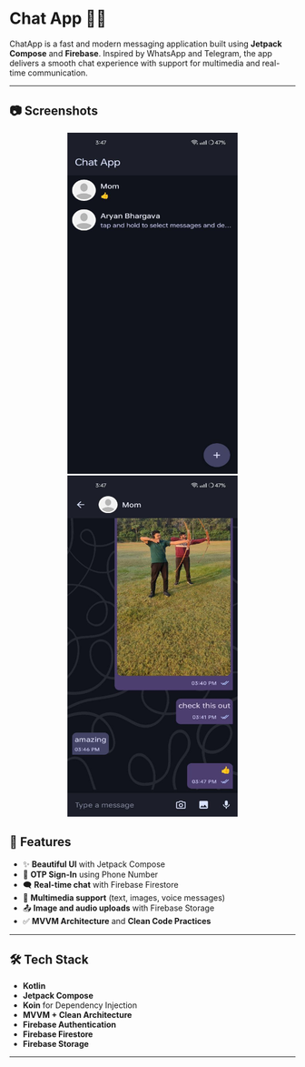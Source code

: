 # Chat App 💬🔥

ChatApp is a fast and modern messaging application built using **Jetpack Compose** and **Firebase**. Inspired by WhatsApp and Telegram, the app delivers a smooth chat experience with support for multimedia and real-time communication.

---

## 📷 Screenshots

<!-- Replace with actual screenshots -->
<p align="center">
  <img src="home.jpg" width="300" height="600"/>
  <img src="chat.jpg" width="300" height="600"/>
</p>

## 🚀 Features

- ✨ **Beautiful UI** with Jetpack Compose
- 🔐 **OTP Sign-In** using Phone Number
- 🗨️ **Real-time chat** with Firebase Firestore
- 📎 **Multimedia support** (text, images, voice messages)
- 📤 **Image and audio uploads** with Firebase Storage
- ✅ **MVVM Architecture** and **Clean Code Practices**

---

## 🛠️ Tech Stack

- **Kotlin**
- **Jetpack Compose**
- **Koin** for Dependency Injection
- **MVVM + Clean Architecture**
- **Firebase Authentication**
- **Firebase Firestore**
- **Firebase Storage**

---



